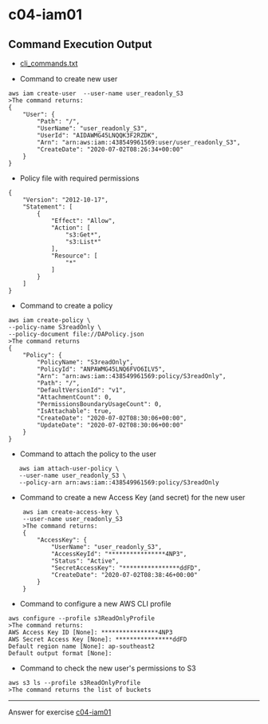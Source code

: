 # c04-iam01

## Command Execution Output
- [cli_commands.txt](cli_commands.txt)

- Command to create new user
```
aws iam create-user  --user-name user_readonly_S3
>The command returns:
{
    "User": {
        "Path": "/",
        "UserName": "user_readonly_S3",
        "UserId": "AIDAWMG45LNQQK3F2RZDK",
        "Arn": "arn:aws:iam::438549961569:user/user_readonly_S3",
        "CreateDate": "2020-07-02T08:26:34+00:00"
    }
}
```

- Policy file with required permissions
```
{
    "Version": "2012-10-17",
    "Statement": [
        {
            "Effect": "Allow",
            "Action": [
                "s3:Get*",
                "s3:List*"
            ],
            "Resource": [
                "*"
            ]
        }
    ]
}
```
- Command to create a policy 
```
aws iam create-policy \
--policy-name S3readOnly \
--policy-document file://DAPolicy.json
>The command returns
{
    "Policy": {
        "PolicyName": "S3readOnly",
        "PolicyId": "ANPAWMG45LNQ6FVO6ILV5",
        "Arn": "arn:aws:iam::438549961569:policy/S3readOnly",
        "Path": "/",
        "DefaultVersionId": "v1",
        "AttachmentCount": 0,
        "PermissionsBoundaryUsageCount": 0,
        "IsAttachable": true,
        "CreateDate": "2020-07-02T08:30:06+00:00",
        "UpdateDate": "2020-07-02T08:30:06+00:00"
    }
}
```
- Command to attach the policy to the user
 ```
    aws iam attach-user-policy \
    --user-name user_readonly_S3 \
    --policy-arn arn:aws:iam::438549961569:policy/S3readOnly
 ```   
- Command to create a new Access Key (and secret) for the new user
```
    aws iam create-access-key \
    --user-name user_readonly_S3
    >The command returns:
    {
        "AccessKey": {
            "UserName": "user_readonly_S3",
            "AccessKeyId": "****************4NP3",
            "Status": "Active",
            "SecretAccessKey": "****************ddFD",
            "CreateDate": "2020-07-02T08:38:46+00:00"
        }
    }
```

- Command to configure a new AWS CLI profile
```
aws configure --profile s3ReadOnlyProfile
>The command returns:
AWS Access Key ID [None]: ****************4NP3
AWS Secret Access Key [None]: ****************ddFD
Default region name [None]: ap-southeast2
Default output format [None]:
```

- Command to check the new user's permissions to S3
```
aws s3 ls --profile s3ReadOnlyProfile
>The command returns the list of buckets
```

***
Answer for exercise [c04-iam01](https://github.com/devopsacademyau/academy/blob/4d3701fa0791064e8a5b737acae52c992faaa07e/classes/04class/exercises/c04-iam01/README.md)


